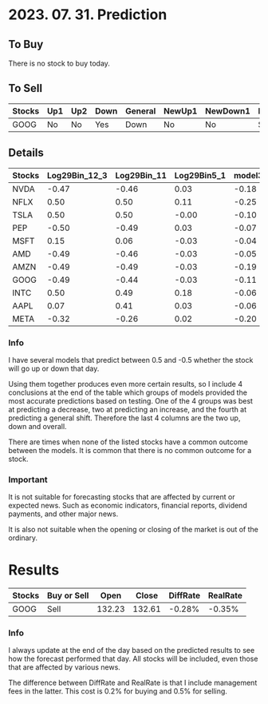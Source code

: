 # 2023. 07. 31. Prediction

## To Buy
There is no stock to buy today.


## To Sell
| Stocks | Up1 | Up2 | Down | General | NewUp1 | NewDown1 | NewGeneral |
| ------ | ------ | ------ | ------ | ------ | ------ | ------ | ------ |
| GOOG | No | No | Yes | Down | No | No | Stay |



## Details
| Stocks | Log29Bin_12_3 | Log29Bin_11 | Log29Bin5_1 | model3 | model4 | model5 | modelNew3 | modelNew5 | Log29_34_384_Bin1_2 | Log29_34_384_Bin1_3 | Log29_34_384_Bin1_4 | Up1 | Up2 | Down | General | NewUp1 | NewDown1 | NewGeneral |
| ------ | ------ | ------ | ------ | ------ | ------ | ------ | ------ | ------ | ------ | ------ | ------ | ------ |------ |------ |------ |------ |------ |------ |
| NVDA | -0.47 | -0.46 | 0.03 | -0.18 | -0.04 | -0.11 | 0.05 | -0.02 | -0.40 | -0.42 | -0.48 | No | No | No | Stay | No | No | Stay | 
| NFLX | 0.50 | 0.50 | 0.11 | -0.25 | -0.03 | -0.19 | 0.50 | -0.19 | 0.46 | 0.48 | 0.49 | No | No | No | Stay | No | No | Stay | 
| TSLA | 0.50 | 0.50 | -0.00 | -0.10 | 0.04 | -0.09 | -0.50 | 0.18 | 0.50 | 0.50 | 0.50 | No | No | No | Stay | No | No | Stay | 
| PEP | -0.50 | -0.49 | 0.03 | -0.07 | 0.03 | 0.03 | 0.26 | 0.30 | -0.46 | -0.46 | -0.50 | No | No | No | Stay | No | No | Stay | 
| MSFT | 0.15 | 0.06 | -0.03 | -0.04 | 0.03 | 0.01 | -0.49 | 0.43 | 0.48 | 0.46 | 0.48 | No | No | No | Stay | No | No | Stay | 
| AMD | -0.49 | -0.46 | -0.03 | -0.05 | -0.01 | 0.02 | -0.50 | 0.16 | 0.44 | 0.45 | 0.27 | No | No | No | Stay | No | No | Stay | 
| AMZN | -0.49 | -0.49 | -0.03 | -0.19 | 0.00 | -0.09 | -0.49 | 0.39 | -0.37 | -0.28 | -0.13 | No | No | No | Stay | No | No | Stay | 
| GOOG | -0.49 | -0.44 | -0.03 | -0.11 | -0.03 | -0.03 | -0.50 | -0.35 | 0.37 | 0.41 | 0.35 | No | No | Yes | Down | No | No | Stay | 
| INTC | 0.50 | 0.49 | 0.18 | -0.06 | -0.09 | -0.06 | -0.14 | 0.39 | 0.50 | 0.50 | 0.50 | No | No | No | Stay | No | No | Stay | 
| AAPL | 0.07 | 0.41 | 0.03 | -0.06 | 0.04 | 0.03 | -0.11 | -0.27 | -0.43 | -0.37 | -0.49 | No | No | No | Stay | No | No | Stay | 
| META | -0.32 | -0.26 | 0.02 | -0.20 | -0.02 | -0.14 | -0.50 | -0.03 | 0.50 | 0.50 | 0.50 | No | No | No | Stay | No | No | Stay | 






### Info

I have several models that predict between 0.5 and -0.5 whether the stock will go up or down that day. 

Using them together produces even more certain results, so I include 4 conclusions at the end of the table which groups of models provided the most accurate predictions based on testing. One of the 4 groups was best at predicting a decrease, two at predicting an increase, and the fourth at predicting a general shift. Therefore the last 4 columns are the two up, down and overall.

There are times when none of the listed stocks have a common outcome between the models. It is common that there is no common outcome for a stock.

### Important
It is not suitable for forecasting stocks that are affected by current or expected news. Such as economic indicators, financial reports, dividend payments, and other major news.

It is also not suitable when the opening or closing of the market is out of the ordinary.

# Results
| Stocks | Buy or Sell | Open | Close | DiffRate | RealRate |
| ------ | ------ | ------ | ------ | ------ | ------ |
| GOOG | Sell | 132.23 | 132.61 | -0.28% | -0.35% |



### Info
I always update at the end of the day based on the predicted results to see how the forecast performed that day. All stocks will be included, even those that are affected by various news.

The difference between DiffRate and RealRate is that I include management fees in the latter. This cost is 0.2% for buying and 0.5% for selling.
